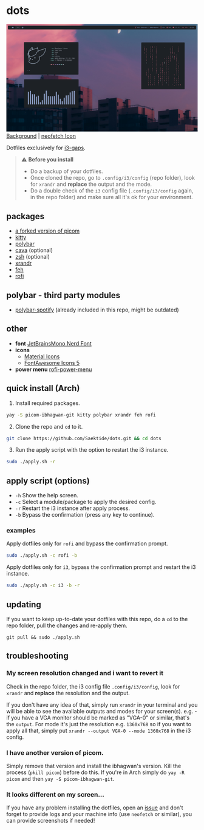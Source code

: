 # dots
![Sample](sample.png)
[Background](bg.jpg) | [neofetch Icon](pyro.png)

Dotfiles exclusively for [i3-gaps](https://github.com/Airblader/i3).

> ⚠️ **Before you install**
> * Do a backup of your dotfiles.
> * Once cloned the repo, go to `.config/i3/config` (repo folder), look for `xrandr` and **replace** the output and the mode.
> * Do a double check of the `i3` config file (`.config/i3/config` again, in the repo folder) and make sure all it's ok for your environment.

## packages
* [a forked version of picom](https://github.com/ibhagwan/picom)
* [kitty](https://github.com/kovidgoyal/kitty)
* [polybar](https://github.com/polybar/polybar)
* [cava](https://github.com/karlstav/cava) (optional)
* [zsh](https://github.com/ohmyzsh/ohmyzsh) (optional)
* [xrandr](https://www.x.org/wiki/Projects/XRandR/)
* [feh](https://github.com/derf/feh)
* [rofi](https://github.com/davatorium/rofi)

## polybar - third party modules
* [polybar-spotify](https://github.com/Jvanrhijn/polybar-spotify) (already included in this repo, might be outdated)

## other
* **font** [JetBrainsMono Nerd Font](https://www.nerdfonts.com/font-downloads)
* **icons**
  * [Material Icons](https://fonts.google.com/icons?selected=Material+Icons)
  * [FontAwesome Icons 5](https://fontawesome.com/v5.15/how-to-use/on-the-desktop/setup/getting-started)
* **power menu** [rofi-power-menu](https://github.com/jluttine/rofi-power-menu)

## quick install (Arch)
1. Install required packages.
```sh
yay -S picom-ibhagwan-git kitty polybar xrandr feh rofi
```
2. Clone the repo and `cd` to it.
```sh
git clone https://github.com/Saektide/dots.git && cd dots
```
3. Run the apply script with the option to restart the i3 instance.
```sh
sudo ./apply.sh -r
```

## apply script (options)
* `-h` Show the help screen.
* `-c` Select a module/package to apply the desired config.
* `-r` Restart the i3 instance after apply process.
* `-b` Bypass the confirmation (press any key to continue).

### examples
Apply dotfiles only for `rofi` and bypass the confirmation prompt.
```sh
sudo ./apply.sh -c rofi -b
```
Apply dotfiles only for `i3`, bypass the confirmation prompt and restart the i3 instance.
```sh
sudo ./apply.sh -c i3 -b -r
```

## updating
If you want to keep up-to-date your dotfiles with this repo, do a `cd` to the repo folder, pull the changes and re-apply them.
```
git pull && sudo ./apply.sh
```

## troubleshooting

### My screen resolution changed and i want to revert it
Check in the repo folder, the i3 config file `.config/i3/config`, look for `xrandr` and **replace** the resolution and the output.

If you don't have any idea of that, simply run `xrandr` in your terminal and you will be able to see the available outputs and modes for your screen(s). e.g. - if you have a VGA monitor should be marked as "VGA-0" or similar, that's the `output`. For mode it's just the resolution e.g. `1360x768` so if you want to apply all that, simply put `xrandr --output VGA-0 --mode 1360x768` in the i3 config.

### I have another version of picom.
Simply remove that version and install the ibhagwan's version. Kill the process (`pkill picom`) before do this. If you're in Arch simply do `yay -R picom` and then `yay -S picom-ibhagwan-git`.

### It looks different on my screen...
If you have any problem installing the dotfiles, open an [issue](https://github.com/Saektide/dots/issues) and don't forget to provide logs and your machine info (use `neofetch` or similar), you can provide screenshots if needed!
